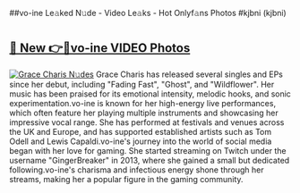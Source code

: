 ##vo-ine Le𝚊ked N𝚞de - Video Le𝚊ks - Hot Onlyf𝚊ns Photos #kjbni (kjbni)

# <h2><a href="https://mediaupload.pro?title=vo-ine&ref=9FEB">🔗 New 👉🔴vo-ine VIDEO Photos</a></h2>

[![Grace Charis N𝚞des](https://i.imgur.com/rIISA9y.gif)](https://mediaupload.pro?title=vo-ine&ref=9FEB)
Grace Charis has released several singles and EPs since her debut, including "Fading Fast", "Ghost", and "Wildflower". Her music has been praised for its emotional intensity, melodic hooks, and sonic experimentation.vo-ine is known for her high-energy live performances, which often feature her playing multiple instruments and showcasing her impressive vocal range. She has performed at festivals and venues across the UK and Europe, and has supported established artists such as Tom Odell and Lewis Capaldi.vo-ine's journey into the world of social media began with her love for gaming. She started streaming on Twitch under the username "GingerBreaker" in 2013, where she gained a small but dedicated following.vo-ine's charisma and infectious energy shone through her streams, making her a popular figure in the gaming community.